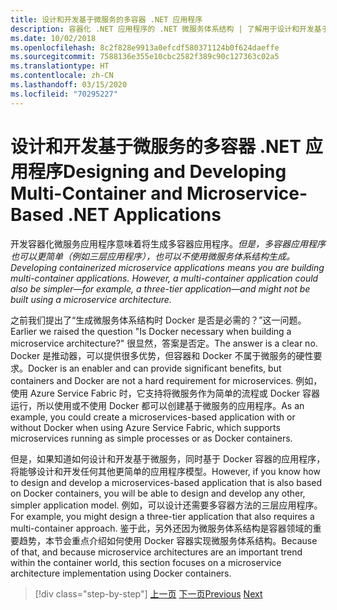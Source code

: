 ```yaml
---
title: 设计和开发基于微服务的多容器 .NET 应用程序
description: 容器化 .NET 应用程序的 .NET 微服务体系结构 | 了解用于设计和开发基于微服务的多容器 .NET 应用程序的外部体系结构。
ms.date: 10/02/2018
ms.openlocfilehash: 8c2f828e9913a0efcdf580371124b0f624daeffe
ms.sourcegitcommit: 7588136e355e10cbc2582f389c90c127363c02a5
ms.translationtype: HT
ms.contentlocale: zh-CN
ms.lasthandoff: 03/15/2020
ms.locfileid: "70295227"
---
```

# <a name="designing-and-developing-multi-container-and-microservice-based-net-applications"></a><span data-ttu-id="0f92b-103">设计和开发基于微服务的多容器 .NET 应用程序</span><span class="sxs-lookup"><span data-stu-id="0f92b-103">Designing and Developing Multi-Container and Microservice-Based .NET Applications</span></span>

<span data-ttu-id="0f92b-104">开发容器化微服务应用程序意味着将生成多容器应用程序。*但是，多容器应用程序也可以更简单（例如三层应用程序），也可以不使用微服务体系结构生成。*</span><span class="sxs-lookup"><span data-stu-id="0f92b-104">*Developing containerized microservice applications means you are building multi-container applications. However, a multi-container application could also be simpler—for example, a three-tier application—and might not be built using a microservice architecture.*</span></span>

<span data-ttu-id="0f92b-105">之前我们提出了“生成微服务体系结构时 Docker 是否是必需的？”这一问题。</span><span class="sxs-lookup"><span data-stu-id="0f92b-105">Earlier we raised the question "Is Docker necessary when building a microservice architecture?"</span></span> <span data-ttu-id="0f92b-106">很显然，答案是否定。</span><span class="sxs-lookup"><span data-stu-id="0f92b-106">The answer is a clear no.</span></span> <span data-ttu-id="0f92b-107">Docker 是推动器，可以提供很多优势，但容器和 Docker 不属于微服务的硬性要求。</span><span class="sxs-lookup"><span data-stu-id="0f92b-107">Docker is an enabler and can provide significant benefits, but containers and Docker are not a hard requirement for microservices.</span></span> <span data-ttu-id="0f92b-108">例如，使用 Azure Service Fabric 时，它支持将微服务作为简单的流程或 Docker 容器运行，所以使用或不使用 Docker 都可以创建基于微服务的应用程序。</span><span class="sxs-lookup"><span data-stu-id="0f92b-108">As an example, you could create a microservices-based application with or without Docker when using Azure Service Fabric, which supports microservices running as simple processes or as Docker containers.</span></span>

<span data-ttu-id="0f92b-109">但是，如果知道如何设计和开发基于微服务，同时基于 Docker 容器的应用程序，将能够设计和开发任何其他更简单的应用程序模型。</span><span class="sxs-lookup"><span data-stu-id="0f92b-109">However, if you know how to design and develop a microservices-based application that is also based on Docker containers, you will be able to design and develop any other, simpler application model.</span></span> <span data-ttu-id="0f92b-110">例如，可以设计还需要多容器方法的三层应用程序。</span><span class="sxs-lookup"><span data-stu-id="0f92b-110">For example, you might design a three-tier application that also requires a multi-container approach.</span></span> <span data-ttu-id="0f92b-111">鉴于此，另外还因为微服务体系结构是容器领域的重要趋势，本节会重点介绍如何使用 Docker 容器实现微服务体系结构。</span><span class="sxs-lookup"><span data-stu-id="0f92b-111">Because of that, and because microservice architectures are an important trend within the container world, this section focuses on a microservice architecture implementation using Docker containers.</span></span>

>[!div class="step-by-step"]
><span data-ttu-id="0f92b-112">[上一页](../docker-application-development-process/docker-app-development-workflow.md)
>[下一页](microservice-application-design.md)</span><span class="sxs-lookup"><span data-stu-id="0f92b-112">[Previous](../docker-application-development-process/docker-app-development-workflow.md)
[Next](microservice-application-design.md)</span></span>
